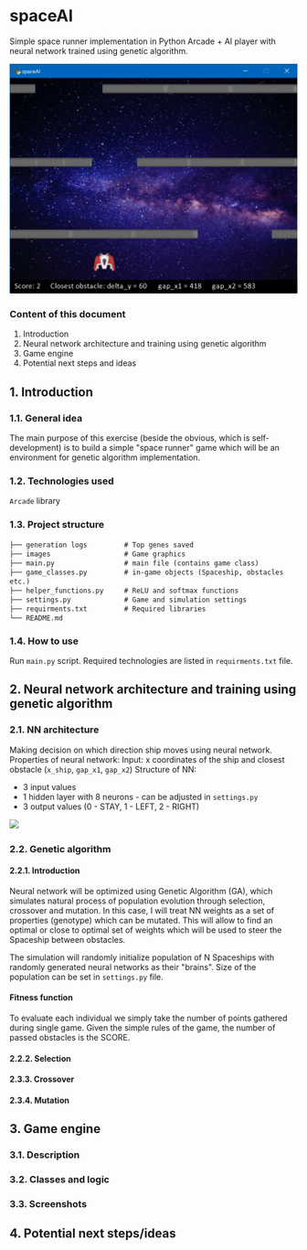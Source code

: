 # spaceAI

Simple space runner implementation in Python Arcade + AI player with neural network trained using genetic algorithm.

<img src="https://github.com/thepr0blem/spaceAI/blob/master/images/scr_1.PNG" width="700">

### Content of this document 
1. Introduction
2. Neural network architecture and training using genetic algorithm
3. Game engine
4. Potential next steps and ideas 

## 1. Introduction 
### 1.1. General idea 

The main purpose of this exercise (beside the obvious, which is self-development) is to build a simple "space runner" game which will be an environment for genetic algorithm implementation.

### 1.2. Technologies used

```Arcade``` library

### 1.3. Project structure 

```
├── generation logs         # Top genes saved
├── images                  # Game graphics
├── main.py                 # main file (contains game class)
├── game_classes.py         # in-game objects (Spaceship, obstacles etc.) 
├── helper_functions.py     # ReLU and softmax functions
├── settings.py             # Game and simulation settings
├── requirments.txt         # Required libraries
└── README.md                 
```

### 1.4. How to use 

Run ```main.py``` script. Required technologies are listed in ```requirments.txt``` file. 

## 2. Neural network architecture and training using genetic algorithm 
### 2.1. NN architecture 

Making decision on which direction ship moves using neural network. Properties of neural network:
Input: x coordinates of the ship and closest obstacle (```x_ship```, ```gap_x1```, ```gap_x2```)
Structure of NN:
- 3 input values
- 1 hidden layer with 8 neurons - can be adjusted in ```settings.py```
- 3 output values (0 - STAY, 1 - LEFT, 2 - RIGHT)

<img src="https://github.com/thepr0blem/spaceAI/blob/master/images/nn_edit.png" width="700">

### 2.2. Genetic algorithm 
#### 2.2.1. Introduction

Neural network will be optimized using Genetic Algorithm (GA), which simulates natural process of population evolution through selection, crossover and mutation. In this case, I will treat NN weights as a set of properties (genotype) which can be mutated. This will allow to find an optimal or close to optimal set of weights which will be used to steer the Spaceship between obstacles. 

The simulation will randomly initialize population of N Spaceships with randomly generated neural networks as their "brains". Size of the population can be set in ```settings.py``` file. 

#### Fitness function 
To evaluate each individual we simply take the number of points gathered during single game. Given the simple rules of the game, the number of passed obstacles is the SCORE.

#### 2.2.2. Selection



#### 2.3.3. Crossover
#### 2.3.4. Mutation 
## 3. Game engine 
### 3.1. Description 
### 3.2. Classes and logic 
### 3.3. Screenshots  
## 4. Potential next steps/ideas 

	

